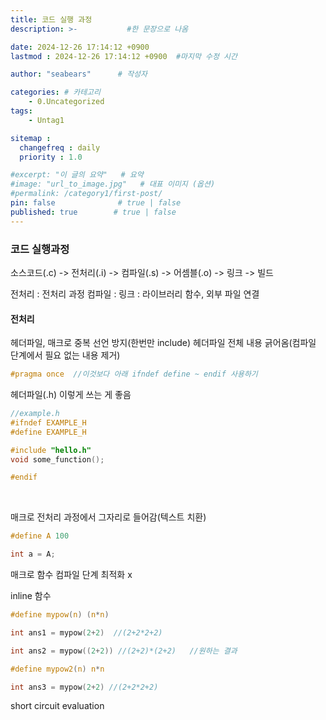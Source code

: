 ```yaml
---
title: 코드 실행 과정
description: >-           #한 문장으로 나옴

date: 2024-12-26 17:14:12 +0900
lastmod : 2024-12-26 17:14:12 +0900  #마지막 수정 시간

author: "seabears"      # 작성자

categories: # 카테고리
    - 0.Uncategorized  
tags: 
    - Untag1

sitemap :
  changefreq : daily
  priority : 1.0

#excerpt: "이 글의 요약"   # 요약
#image: "url_to_image.jpg"   # 대표 이미지 (옵션)
#permalink: /category1/first-post/
pin: false              # true | false
published: true        # true | false
---
```



### 코드 실행과정
소스코드(.c) -> 전처리(.i) -> 컴파일(.s) -> 어셈블(.o) -> 링크 -> 빌드

전처리 : 전처리 과정
컴파일 : 
링크 : 라이브러리 함수, 외부 파일 연결



#### 전처리

헤더파일, 매크로 중복 선언 방지(한번만 include)
헤더파일 전체 내용 긁어옴(컴파일 단계에서 필요 없는 내용 제거)

```c
#pragma once  //이것보다 아래 ifndef define ~ endif 사용하기
```

헤더파일(.h) 이렇게 쓰는 게 좋음
```c 표준(권장)
//example.h
#ifndef EXAMPLE_H
#define EXAMPLE_H

#include "hello.h"
void some_function();

#endif
```

<br>

매크로
전처리 과정에서 그자리로 들어감(텍스트 치환)
```c
#define A 100

int a = A;
```


매크로 함수 컴파일 단계 최적화 x

inline 함수 


```c
#define mypow(n) (n*n)

int ans1 = mypow(2+2)  //(2+2*2+2)

int ans2 = mypow((2+2)) //(2+2)*(2+2)   //원하는 결과

#define mypow2(n) n*n

int ans3 = mypow(2+2) //(2+2*2+2)
```

short circuit evaluation





